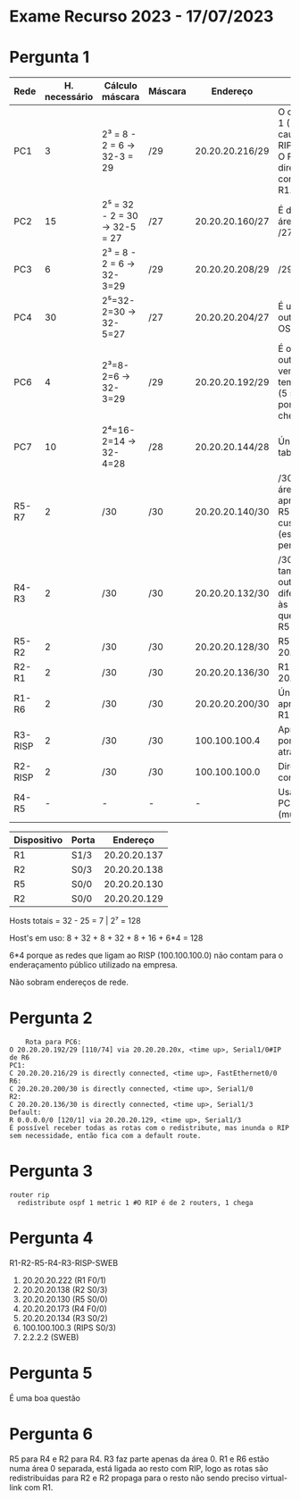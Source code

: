 # Exame Recurso 2023 - 17/07/2023

# Pergunta 1

| Rede    | H. necessário | Cálculo máscara               | Máscara | Endereço        | Razão                                                                                    |
| ------- | ------------- | ----------------------------- | ------- | --------------- | ---------------------------------------------------------------------------------------- |
| PC1     | 3             | 2³ = 8 - 2 = 6 -> 32-3 = 29   | /29     | 20.20.20.216/29 | O custo é de 1 (1 salto por causa do RIP).<br />O PC1 está diretamente conectado a R1.   |
| PC2     | 15            | 2⁵ = 32 - 2 = 30 -> 32-5 = 27 | /27     | 20.20.20.160/27 | É da mesma área OSPF e /27                                                               |
| PC3     | 6             | 2³ = 8 - 2 = 6 -> 32-3=29     | /29     | 20.20.20.208/29 | /29 que resta                                                                            |
| PC4     | 30            | 2⁵=32-2=30 -> 32-5=27         | /27     | 20.20.20.204/27 | É uma rota de outra área OSPF.                                                           |
| PC6     | 4             | 2³=8-2=6 -> 32-3=29           | /29     | 20.20.20.192/29 | É o único outro IP que vem do RIP e<br />tem custo 5 (5 saltos, 5 portas até lá chegar). |
| PC7     | 10            | 2⁴=16-2=14 -> 32-4=28         | /28     | 20.20.20.144/28 | Único /28 na tabela.                                                                     |
| R5-R7   | 2             | /30                           | /30     | 20.20.20.140/30 | /30 de outra área aprendido de R5 com<br />custo menor (está mais perto)                 |
| R4-R3   | 2             | /30                           | /30     | 20.20.20.132/30 | /30 restante, também de outra área diferente<br />às de R2 e que vem por R5              |
| R5-R2   | 2             | /30                           | /30     | 20.20.20.128/30 | R5 é 20.20.20.130                                                                        |
| R2-R1   | 2             | /30                           | /30     | 20.20.20.136/30 | R1 é 20.20.20.137                                                                        |
| R1-R6   | 2             | /30                           | /30     | 20.20.20.200/30 | Única /30 aprendida de R1                                                                |
| R3-RISP | 2             | /30                           | /30     | 100.100.100.4   | Aprendida por R2 através de R5                                                           |
| R2-RISP | 2             | /30                           | /30     | 100.100.100.0   | Directly connected                                                                       |
| R4-R5   | -             | -                             | -       | -               | Usa a rede do PC2 (multicast)                                                            |

| Dispositivo | Porta | Endereço     |
| ----------- | ----- | ------------ |
| R1          | S1/3  | 20.20.20.137 |
| R2          | S0/3  | 20.20.20.138 |
| R5          | S0/0  | 20.20.20.130 |
| R2          | S0/0  | 20.20.20.129 |

Hosts totais = 32 - 25 = 7 | 2⁷ = 128

Host's em uso: 8 + 32 + 8 + 32 + 8 + 16 + 6\*4 = 128

6\*4 porque as redes que ligam ao RISP (100.100.100.0) não contam para o enderaçamento público utilizado na empresa.

Não sobram endereços de rede.

# Pergunta 2

```
	Rota para PC6:
O 20.20.20.192/29 [110/74] via 20.20.20.20x, <time up>, Serial1/0#IP de R6
PC1:
C 20.20.20.216/29 is directly connected, <time up>, FastEthernet0/0
R6:
C 20.20.20.200/30 is directly connected, <time up>, Serial1/0
R2:
C 20.20.20.136/30 is directly connected, <time up>, Serial1/3
Default:
R 0.0.0.0/0 [120/1] via 20.20.20.129, <time up>, Serial1/3
É possível receber todas as rotas com o redistribute, mas inunda o RIP sem necessidade, então fica com a default route.
```

# Pergunta 3

```
router rip
  redistribute ospf 1 metric 1 #O RIP é de 2 routers, 1 chega
```

# Pergunta 4

R1-R2-R5-R4-R3-RISP-SWEB

1. 20.20.20.222 (R1 F0/1)
2. 20.20.20.138 (R2 S0/3)
3. 20.20.20.130 (R5 S0/0)
4. 20.20.20.173 (R4 F0/0)
5. 20.20.20.134 (R3 S0/2)
6. 100.100.100.3 (RIPS S0/3)
7. 2.2.2.2 (SWEB)

# Pergunta 5

É uma boa questão

# Pergunta 6

R5 para R4 e R2 para R4. R3 faz parte apenas da área 0. R1 e R6 estão numa área 0 separada, está ligada ao resto com RIP, logo as rotas são redistribuidas para R2 e R2 propaga para o resto não sendo preciso virtual-link com R1.
